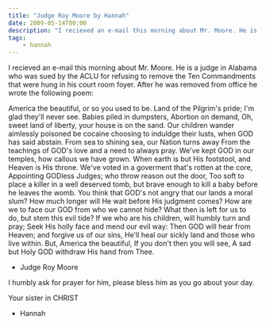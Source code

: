 ```yaml
---
title: "Judge Roy Moore by Hannah"
date: 2009-05-14T00:00
description: "I recieved an e-mail this morning about Mr. Moore. He is a..."
tags: 
    - hannah
---
```


I recieved an e-mail this morning about Mr. Moore. He is a judge in Alabama who was sued by the ACLU for refusing to remove the Ten Commandments that were hung in his court room foyer. After he was removed from office he wrote the following poem:

America the beautiful,
or so you used to be.
Land of the Pilgrim's pride;
I'm glad they'll never see.
Babies piled in dumpsters,
Abortion on demand,
Oh, sweet land of liberty,
your house is on the sand.
Our children wander aimlessly
poisoned be cocaine
choosing to induldge their lusts,
when GOD has said abstain.
From sea to shining sea,
our Nation turns away
From the teachings of GOD's love
and a need to always pray.
We've kept GOD in our temples,
how callous we have grown.
When earth is but His footstool,
and Heaven is His throne.
We've voted in a goverment
that's rotten at the core,
Appointing GODless Judges;
who throw reason out the door,
Too soft to place a killer
in a well deserved tomb,
but brave enough to kill a baby
before he leaves the womb.
You think that GOD's not angry
that our lands a moral slum?
How much longer will He wait
before His judgment comes?
How are we to face our GOD
from who we cannot hide?
What then is left for us to do,
but stem this evil tide?
If we who are his children,
will humbly turn and pray;
Seek His holly face
and mend our   evil way:
Then GOD will hear from Heaven;
and forgive us of our sins,
He'll heal our sickly land
and those who   live within.
But, America the beautiful,
If you don't then you will see,
A sad but Holy GOD
withdraw His hand from Thee.
- Judge Roy Moore

I humbly ask for prayer for him, please bless him as you go about your day.

Your sister in CHRIST
- Hannah


